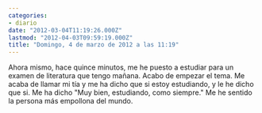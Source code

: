 ```yaml
---
categories:
- diario
date: "2012-03-04T11:19:26.000Z"
lastmod: "2012-04-03T09:59:19.000Z"
title: "Domingo, 4 de marzo de 2012 a las 11:19"
---
```


Ahora mismo, hace quince minutos, me he puesto a estudiar para un examen de literatura que tengo mañana. Acabo de empezar el tema. Me acaba de llamar mi tí­a y me ha dicho que si estoy estudiando, y le he dicho que si. Me ha dicho "Muy bien, estudiando, como siempre." Me he sentido la persona más empollona del mundo.